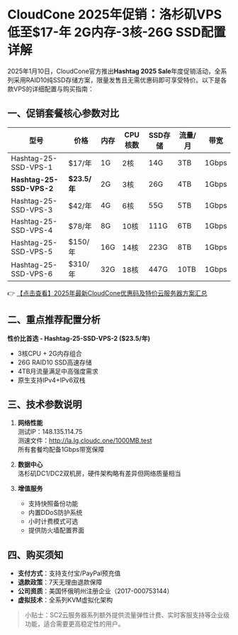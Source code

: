 # CloudCone 2025年促销：洛杉矶VPS低至$17-年 2G内存-3核-26G SSD配置详解

2025年1月10日，CloudCone官方推出**Hashtag 2025 Sale**年度促销活动，全系列采用RAID10纯SSD存储方案，限量发售且无需优惠码即可享受特价。以下是各款VPS的详细配置与购买指南：

## 一、促销套餐核心参数对比

| 型号               | 价格   | 内存 | CPU核数 | SSD存储 | 流量/月 | 带宽  |
|--------------------|--------|------|---------|---------|---------|-------|
| Hashtag-25-SSD-VPS-1 | $17/年 | 1G   | 2核     | 14G     | 3TB     | 1Gbps |
| **Hashtag-25-SSD-VPS-2** | **$23.5/年** | 2G | 3核 | 26G | 4TB | 1Gbps |
| Hashtag-25-SSD-VPS-3 | $42/年 | 4G   | 6核     | 55G     | 5TB     | 1Gbps |
| Hashtag-25-SSD-VPS-4 | $78/年 | 8G   | 10核    | 111G    | 6TB     | 1Gbps |
| Hashtag-25-SSD-VPS-5 | $150/年| 16G  | 14核    | 223G    | 8TB     | 1Gbps |
| Hashtag-25-SSD-VPS-6 | $310/年| 32G  | 18核    | 447G    | 10TB    | 1Gbps |

👉 [【点击查看】2025年最新CloudCone优惠码及特价云服务器方案汇总](https://bit.ly/Cloudcone)

## 二、重点推荐配置分析

**性价比首选 - Hashtag-25-SSD-VPS-2 ($23.5/年)**
- 3核CPU + 2G内存组合
- 26G RAID10 SSD高速存储
- 4TB月流量满足中高强度需求
- 原生支持IPv4+IPv6双栈

## 三、技术参数说明
1. **网络性能**  
   测试IP：148.135.114.75  
   测速文件：http://la.lg.cloudc.one/1000MB.test  
   所有套餐均配备1Gbps带宽保障

2. **数据中心**  
   洛杉矶DC1/DC2双机房，硬件架构略有差异但网络质量相当

3. **增值服务**  
   - 支持快照备份功能
   - 内置DDoS防护系统
   - 小时计费模式可选
   - 提供防火墙配置界面

## 四、购买须知
- **支付方式**：支持支付宝/PayPal预充值
- **退款政策**：7天无理由退款保障
- **公司资质**：美国怀俄明州注册企业（2017-000753144）
- **虚拟技术**：全系列KVM虚拟化架构

> 小贴士：SC2云服务器系列额外提供流量弹性计费、实时客服支持等企业级功能，适合需要更高稳定性的用户。